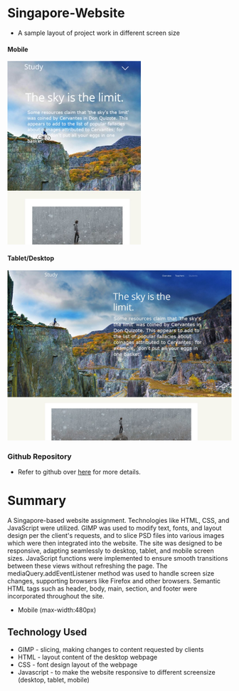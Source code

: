# Singapore-Website

- A sample layout of project work in different screen size

#### Mobile

<img src="./images/mobile.jpg" alt="drawing" style="width:300px;"/>

#### Tablet/Desktop

<img src="./images/desktop.jpg" alt="drawing" style="width:600px;"/>

### Github Repository

- Refer to github over [here](https://github.com/xunne899/front-end-assignment) for more details.

# Summary

 A Singapore-based website assignment. Technologies like HTML, CSS, and JavaScript were utilized. GIMP was used to modify text, fonts, and layout design per the client's requests, and to slice PSD files into various images which were then integrated into the website. The site was designed to be responsive, adapting seamlessly to desktop, tablet, and mobile screen sizes. JavaScript functions were implemented to ensure smooth transitions between these views without refreshing the page. The mediaQuery.addEventListener method was used to handle screen size changes, supporting browsers like Firefox and other browsers. Semantic HTML tags such as header, body, main, section, and footer were incorporated throughout the site.

- Mobile (max-width:480px)

## Technology Used

- GIMP - slicing, making changes to content requested by clients
- HTML - layout content of the desktop webpage
- CSS - font design layout of the webpage
- Javascript - to make the website responsive to different screensize (desktop, tablet, mobile)
